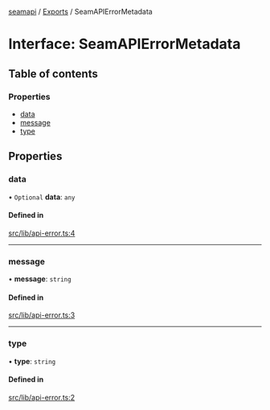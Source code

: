 [seamapi](../README.md) / [Exports](../modules.md) / SeamAPIErrorMetadata

# Interface: SeamAPIErrorMetadata

## Table of contents

### Properties

- [data](SeamAPIErrorMetadata.md#data)
- [message](SeamAPIErrorMetadata.md#message)
- [type](SeamAPIErrorMetadata.md#type)

## Properties

### data

• `Optional` **data**: `any`

#### Defined in

[src/lib/api-error.ts:4](https://github.com/seamapi/javascript/blob/main/src/lib/api-error.ts#L4)

___

### message

• **message**: `string`

#### Defined in

[src/lib/api-error.ts:3](https://github.com/seamapi/javascript/blob/main/src/lib/api-error.ts#L3)

___

### type

• **type**: `string`

#### Defined in

[src/lib/api-error.ts:2](https://github.com/seamapi/javascript/blob/main/src/lib/api-error.ts#L2)

